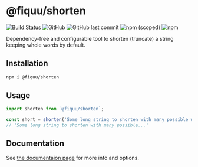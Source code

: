# @fiquu/shorten

[![Build Status](https://travis-ci.org/fiquu/shorten.svg?branch=master)](https://travis-ci.org/fiquu/shorten)
![GitHub](https://img.shields.io/github/license/fiquu/shorten)
![GitHub last commit](https://img.shields.io/github/last-commit/fiquu/shorten)
![npm (scoped)](https://img.shields.io/npm/v/@fiquu/shorten)
![npm](https://img.shields.io/npm/dw/@fiquu/shorten)

Dependency-free and configurable tool to shorten (truncate) a string keeping whole words by default.

## Installation

```sh
npm i @fiquu/shorten
```

## Usage

```ts
import shorten from `@fiquu/shorten`;

const short = shorten('Some long string to shorten with many possible words to split into.');
// 'Some long string to shorten with many possible...'
```

## Documentation

See [the documentaion page](https://fiquu.github.io/shorten/) for more info and options.
